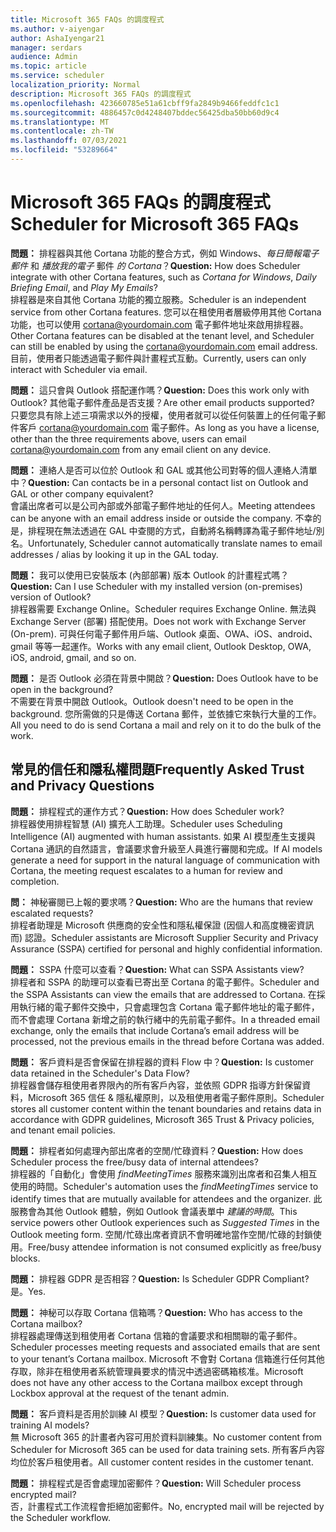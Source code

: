 ```yaml
---
title: Microsoft 365 FAQs 的調度程式
ms.author: v-aiyengar
author: AshaIyengar21
manager: serdars
audience: Admin
ms.topic: article
ms.service: scheduler
localization_priority: Normal
description: Microsoft 365 FAQs 的調度程式
ms.openlocfilehash: 423660785e51a61cbff9fa2849b9466feddfc1c1
ms.sourcegitcommit: 4886457c0d4248407bddec56425dba50bb60d9c4
ms.translationtype: MT
ms.contentlocale: zh-TW
ms.lasthandoff: 07/03/2021
ms.locfileid: "53289664"
---
```

# <a name="scheduler-for-microsoft-365-faqs"></a><span data-ttu-id="49287-103">Microsoft 365 FAQs 的調度程式</span><span class="sxs-lookup"><span data-stu-id="49287-103">Scheduler for Microsoft 365 FAQs</span></span>

<span data-ttu-id="49287-104">**問題：** 排程器與其他 Cortana 功能的整合方式，例如 Windows、*每日簡報電子郵件* 和 *播放我的電子* 郵件 *的 Cortana*？</span><span class="sxs-lookup"><span data-stu-id="49287-104">**Question:** How does Scheduler integrate with other Cortana features, such as *Cortana for Windows*, *Daily Briefing Email*, and *Play My Emails*?</span></span></br>
<span data-ttu-id="49287-105">排程器是來自其他 Cortana 功能的獨立服務。</span><span class="sxs-lookup"><span data-stu-id="49287-105">Scheduler is an independent service from other Cortana features.</span></span> <span data-ttu-id="49287-106">您可以在租使用者層級停用其他 Cortana 功能，也可以使用 cortana@yourdomain.com 電子郵件地址來啟用排程器。</span><span class="sxs-lookup"><span data-stu-id="49287-106">Other Cortana features can be disabled at the tenant level, and Scheduler can still be enabled by using the cortana@yourdomain.com email address.</span></span> <span data-ttu-id="49287-107">目前，使用者只能透過電子郵件與計畫程式互動。</span><span class="sxs-lookup"><span data-stu-id="49287-107">Currently, users can only interact with Scheduler via email.</span></span>

<span data-ttu-id="49287-108">**問題：** 這只會與 Outlook 搭配運作嗎？</span><span class="sxs-lookup"><span data-stu-id="49287-108">**Question:** Does this work only with Outlook?</span></span> <span data-ttu-id="49287-109">其他電子郵件產品是否支援？</span><span class="sxs-lookup"><span data-stu-id="49287-109">Are other email products supported?</span></span></br>
<span data-ttu-id="49287-110">只要您具有除上述三項需求以外的授權，使用者就可以從任何裝置上的任何電子郵件客戶 cortana@yourdomain.com 電子郵件。</span><span class="sxs-lookup"><span data-stu-id="49287-110">As long as you have a license, other than the three requirements above, users can email cortana@yourdomain.com from any email client on any device.</span></span>

<span data-ttu-id="49287-111">**問題：** 連絡人是否可以位於 Outlook 和 GAL 或其他公司對等的個人連絡人清單中？</span><span class="sxs-lookup"><span data-stu-id="49287-111">**Question:** Can contacts be in a personal contact list on Outlook and GAL or other company equivalent?</span></span></br>
<span data-ttu-id="49287-112">會議出席者可以是公司內部或外部電子郵件地址的任何人。</span><span class="sxs-lookup"><span data-stu-id="49287-112">Meeting attendees can be anyone with an email address inside or outside the company.</span></span> <span data-ttu-id="49287-113">不幸的是，排程現在無法透過在 GAL 中查閱的方式，自動將名稱轉譯為電子郵件地址/別名。</span><span class="sxs-lookup"><span data-stu-id="49287-113">Unfortunately, Scheduler cannot automatically translate names to email addresses / alias by looking it up in the GAL today.</span></span>

<span data-ttu-id="49287-114">**問題：** 我可以使用已安裝版本 (內部部署) 版本 Outlook 的計畫程式嗎？</span><span class="sxs-lookup"><span data-stu-id="49287-114">**Question:** Can I use Scheduler with my installed version (on-premises) version of Outlook?</span></span></br>
<span data-ttu-id="49287-115">排程器需要 Exchange Online。</span><span class="sxs-lookup"><span data-stu-id="49287-115">Scheduler requires Exchange Online.</span></span> <span data-ttu-id="49287-116">無法與 Exchange Server (部署) 搭配使用。</span><span class="sxs-lookup"><span data-stu-id="49287-116">Does not work with Exchange Server (On-prem).</span></span> <span data-ttu-id="49287-117">可與任何電子郵件用戶端、Outlook 桌面、OWA、iOS、android、gmail 等等一起運作。</span><span class="sxs-lookup"><span data-stu-id="49287-117">Works with any email client, Outlook Desktop, OWA, iOS, android, gmail, and so on.</span></span>

<span data-ttu-id="49287-118">**問題：** 是否 Outlook 必須在背景中開啟？</span><span class="sxs-lookup"><span data-stu-id="49287-118">**Question:** Does Outlook have to be open in the background?</span></span></br>
<span data-ttu-id="49287-119">不需要在背景中開啟 Outlook。</span><span class="sxs-lookup"><span data-stu-id="49287-119">Outlook doesn't need to be open in the background.</span></span> <span data-ttu-id="49287-120">您所需做的只是傳送 Cortana 郵件，並依據它來執行大量的工作。</span><span class="sxs-lookup"><span data-stu-id="49287-120">All you need to do is send Cortana a mail and rely on it to do the bulk of the work.</span></span>

## <a name="frequently-asked-trust-and-privacy-questions"></a><span data-ttu-id="49287-121">常見的信任和隱私權問題</span><span class="sxs-lookup"><span data-stu-id="49287-121">Frequently Asked Trust and Privacy Questions</span></span>

<span data-ttu-id="49287-122">**問題：** 排程程式的運作方式？</span><span class="sxs-lookup"><span data-stu-id="49287-122">**Question:** How does Scheduler work?</span></span></br>
<span data-ttu-id="49287-123">排程器使用排程智慧 (AI) 擴充人工助理。</span><span class="sxs-lookup"><span data-stu-id="49287-123">Scheduler uses Scheduling Intelligence (AI) augmented with human assistants.</span></span> <span data-ttu-id="49287-124">如果 AI 模型產生支援與 Cortana 通訊的自然語言，會議要求會升級至人員進行審閱和完成。</span><span class="sxs-lookup"><span data-stu-id="49287-124">If AI models generate a need for support in the natural language of communication with Cortana, the meeting request escalates to a human for review and completion.</span></span>

<span data-ttu-id="49287-125">**問：** 神秘審閱已上報的要求嗎？</span><span class="sxs-lookup"><span data-stu-id="49287-125">**Question:** Who are the humans that review escalated requests?</span></span> </br>
<span data-ttu-id="49287-126">排程者助理是 Microsoft 供應商的安全性和隱私權保證 (因個人和高度機密資訊而) 認證。</span><span class="sxs-lookup"><span data-stu-id="49287-126">Scheduler assistants are Microsoft Supplier Security and Privacy Assurance (SSPA) certified for personal and highly confidential information.</span></span>

<span data-ttu-id="49287-127">**問題：** SSPA 什麼可以查看？</span><span class="sxs-lookup"><span data-stu-id="49287-127">**Question:** What can SSPA Assistants view?</span></span></br>
<span data-ttu-id="49287-128">排程者和 SSPA 的助理可以查看已寄出至 Cortana 的電子郵件。</span><span class="sxs-lookup"><span data-stu-id="49287-128">Scheduler and the SSPA Assistants can view  the emails that are addressed to Cortana.</span></span> <span data-ttu-id="49287-129">在採用執行緒的電子郵件交換中，只會處理包含 Cortana 電子郵件地址的電子郵件，而不會處理 Cortana 新增之前的執行緒中的先前電子郵件。</span><span class="sxs-lookup"><span data-stu-id="49287-129">In a threaded email exchange, only the emails that include Cortana’s email address will be processed, not the previous emails in the thread before Cortana was added.</span></span>

<span data-ttu-id="49287-130">**問題：** 客戶資料是否會保留在排程器的資料 Flow 中？</span><span class="sxs-lookup"><span data-stu-id="49287-130">**Question:** Is customer data retained in the Scheduler's Data Flow?</span></span> </br>
<span data-ttu-id="49287-131">排程器會儲存租使用者界限內的所有客戶內容，並依照 GDPR 指導方針保留資料，Microsoft 365 信任 & 隱私權原則，以及租使用者電子郵件原則。</span><span class="sxs-lookup"><span data-stu-id="49287-131">Scheduler stores all customer content within the tenant boundaries and retains data in accordance with GDPR guidelines, Microsoft 365 Trust & Privacy policies, and tenant email policies.</span></span>

<span data-ttu-id="49287-132">**問題：** 排程者如何處理內部出席者的空閒/忙碌資料？</span><span class="sxs-lookup"><span data-stu-id="49287-132">**Question:** How does Scheduler process the free/busy data of internal attendees?</span></span> </br>
<span data-ttu-id="49287-133">排程器的「自動化」會使用 *findMeetingTimes* 服務來識別出席者和召集人相互使用的時間。</span><span class="sxs-lookup"><span data-stu-id="49287-133">Scheduler's automation uses the *findMeetingTimes* service to identify times that are mutually available for attendees and the organizer.</span></span> <span data-ttu-id="49287-134">此服務會為其他 Outlook 體驗，例如 Outlook 會議表單中 *建議的時間*。</span><span class="sxs-lookup"><span data-stu-id="49287-134">This service powers other Outlook experiences such as *Suggested Times* in the Outlook meeting form.</span></span> <span data-ttu-id="49287-135">空閒/忙碌出席者資訊不會明確地當作空閒/忙碌的封鎖使用。</span><span class="sxs-lookup"><span data-stu-id="49287-135">Free/busy attendee information is not consumed explicitly as free/busy blocks.</span></span>

<span data-ttu-id="49287-136">**問題：** 排程器 GDPR 是否相容？</span><span class="sxs-lookup"><span data-stu-id="49287-136">**Question:** Is Scheduler GDPR Compliant?</span></span> </br>
<span data-ttu-id="49287-137">是。</span><span class="sxs-lookup"><span data-stu-id="49287-137">Yes.</span></span>

<span data-ttu-id="49287-138">**問題：** 神秘可以存取 Cortana 信箱嗎？</span><span class="sxs-lookup"><span data-stu-id="49287-138">**Question:** Who has access to the Cortana mailbox?</span></span> </br>
<span data-ttu-id="49287-139">排程器處理傳送到租使用者 Cortana 信箱的會議要求和相關聯的電子郵件。</span><span class="sxs-lookup"><span data-stu-id="49287-139">Scheduler processes meeting requests and associated emails that are sent to your tenant’s Cortana mailbox.</span></span> <span data-ttu-id="49287-140">Microsoft 不會對 Cortana 信箱進行任何其他存取，除非在租使用者系統管理員要求的情況中透過密碼箱核准。</span><span class="sxs-lookup"><span data-stu-id="49287-140">Microsoft does not have any other access to the Cortana mailbox except through Lockbox approval at the request of the tenant admin.</span></span>

<span data-ttu-id="49287-141">**問題：** 客戶資料是否用於訓練 AI 模型？</span><span class="sxs-lookup"><span data-stu-id="49287-141">**Question:** Is customer data used for training AI models?</span></span></br>
<span data-ttu-id="49287-142">無 Microsoft 365 的計畫者內容可用於資料訓練集。</span><span class="sxs-lookup"><span data-stu-id="49287-142">No customer content from Scheduler for Microsoft 365 can be used for data training sets.</span></span> <span data-ttu-id="49287-143">所有客戶內容均位於客戶租使用者。</span><span class="sxs-lookup"><span data-stu-id="49287-143">All customer content resides in the customer tenant.</span></span>

<span data-ttu-id="49287-144">**問題：** 排程程式是否會處理加密郵件？</span><span class="sxs-lookup"><span data-stu-id="49287-144">**Question:** Will Scheduler process encrypted mail?</span></span></br>
<span data-ttu-id="49287-145">否，計畫程式工作流程會拒絕加密郵件。</span><span class="sxs-lookup"><span data-stu-id="49287-145">No, encrypted mail will be rejected by the Scheduler workflow.</span></span>
